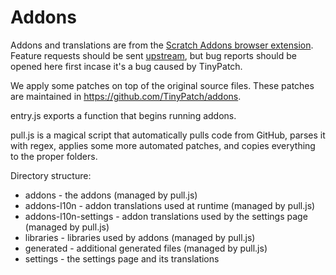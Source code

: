 # Addons

Addons and translations are from the [Scratch Addons browser extension](https://scratchaddons.com/). Feature requests should be sent [upstream](https://github.com/ScratchAddons/ScratchAddons/issues), but bug reports should be opened here first incase it's a bug caused by TinyPatch.

We apply some patches on top of the original source files. These patches are maintained in https://github.com/TinyPatch/addons.

entry.js exports a function that begins running addons.

pull.js is a magical script that automatically pulls code from GitHub, parses it with regex, applies some more automated patches, and copies everything to the proper folders.

Directory structure:

 - addons - the addons (managed by pull.js)
 - addons-l10n - addon translations used at runtime (managed by pull.js)
 - addons-l10n-settings - addon translations used by the settings page (managed by pull.js)
 - libraries - libraries used by addons (managed by pull.js)
 - generated - additional generated files (managed by pull.js)
 - settings - the settings page and its translations
